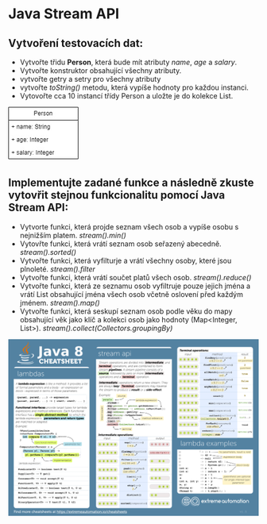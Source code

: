 # Java Stream API

## Vytvoření testovacích dat:
- Vytvořte třidu **Person**, která bude mít atributy *name*, *age* a *salary*.
- Vytvořte konstruktor obsahující všechny atributy.
- vytvořte getry a setry pro všechny atributy
- vytvořte *toString()* metodu, která vypíše hodnoty pro každou instanci.
- Vytovořte cca 10 instancí třídy Person a uložte je do kolekce List<Person>.
  
![Java class UML](person.class.jpg)

## Implementujte zadané funkce a následně zkuste vytovřit stejnou funkcionalitu pomocí Java Stream API:
- Vytvorte funkci, která projde seznam všech osob a vypíše osobu s nejnižším platem. *stream().min()*
- Vytovřte funkci, která vrátí seznam osob seřazený abecedně. *stream().sorted()*
- Vytvořte funkci, která vyfilturje a vrátí všechny osoby, které jsou plnoleté. *stream().filter*
- Vytvořte funkci, která vrátí součet platů všech osob. *stream().reduce()*
- Vytvořte funkci, která ze seznamu osob vyfiltruje pouze jejich jména a vrátí List<String> obsahující jména všech osob včetně oslovení před každým jménem. *stream().map()*
- Vytvořte funkci, která seskupí seznam osob podle věku do mapy obsahující věk jako klíč a kolekci osob jako hodnoty (Map<Integer, List<Person>>).  *stream().collect(Collectors.groupingBy)*



![Java stream cheatsheet](cheatsheet.png)

